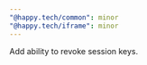 ```yaml
---
"@happy.tech/common": minor
"@happy.tech/iframe": minor
---
```


Add ability to revoke session keys.  

